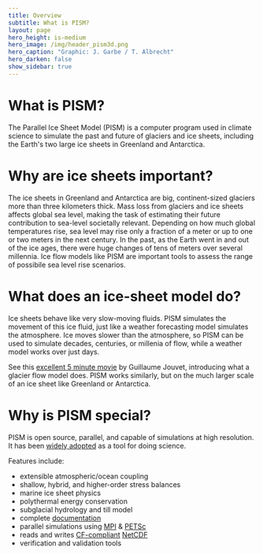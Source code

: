 ```yaml
---
title: Overview
subtitle: What is PISM?
layout: page
hero_height: is-medium
hero_image: /img/header_pism3d.png
hero_caption: "Graphic: J. Garbe / T. Albrecht"
hero_darken: false
show_sidebar: true
---
```


# What is PISM?

The Parallel Ice Sheet Model (PISM) is a computer program used in climate science to simulate the past and future of glaciers and ice sheets, including the Earth's two large ice sheets in Greenland and Antarctica.

# Why are ice sheets important?

The ice sheets in Greenland and Antarctica are big, continent-sized glaciers more than three kilometers thick. Mass loss from glaciers and ice sheets affects global sea level, making the task of estimating their future contribution to sea-level societally relevant. Depending on how much global temperatures rise, sea level may rise only a fraction of a meter or up to one or two meters in the next century. In the past, as the Earth went in and out of the ice ages, there were huge changes of tens of meters over several millennia. Ice flow models like PISM are important tools to assess the range of possibile sea level rise scenarios.

# What does an ice-sheet model do?

Ice sheets behave like very slow-moving fluids. PISM simulates the movement of this ice fluid, just like a weather forecasting model simulates the atmosphere. Ice moves slower than the atmosphere, so PISM can be used to simulate decades, centuries, or millenia of flow, while a weather model works over just days.

See this [excellent 5 minute movie](https://www.imaginary.org/film/the-future-of-glaciers) by Guillaume Jouvet, introducing what a glacier flow model does. PISM works similarly, but on the much larger scale of an ice sheet like Greenland or Antarctica.

# Why is PISM special?

PISM is open source, parallel, and capable of simulations at high resolution. It has been [widely adopted](/publications/) as a tool for doing science.

Features include:

 * extensible atmospheric/ocean coupling
 * shallow, hybrid, and higher-order stress balances
 * marine ice sheet physics
 * polythermal energy conservation
 * subglacial hydrology and till model
 * complete [documentation](https://pism.github.io/docs/)
 * parallel simulations using [MPI](https://en.wikipedia.org/wiki/Message_Passing_Interface) & [PETSc](http://www.mcs.anl.gov/petsc/)
 * reads and writes [CF-compliant](http://cfconventions.org/) [NetCDF](http://www.unidata.ucar.edu/software/netcdf/)
 * verification and validation tools
